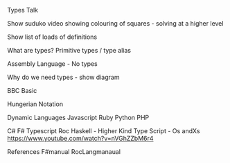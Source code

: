Types Talk

Show suduko video showing colouring of squares - solving at a higher level

Show list of loads of definitions

What are types?  Primitive types / type alias

Assembly Language - No types

Why do we need types - show diagram

BBC Basic

Hungerian Notation

Dynamic Languages
Javascript
Ruby
Python
PHP

C#
F#
Typescript
Roc
Haskell - Higher Kind
Type Script - Os andXs
https://www.youtube.com/watch?v=nVGhZZbM6r4


References
F#manual
RocLangmanaual
